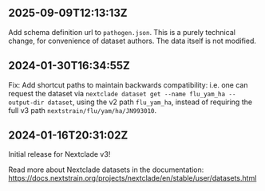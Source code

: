 ## 2025-09-09T12:13:13Z

Add schema definition url to `pathogen.json`. This is a purely technical change, for convenience of dataset authors. The data itself is not modified.

## 2024-01-30T16:34:55Z

Fix: Add shortcut paths to maintain backwards compatibility: i.e. one can request the dataset via `nextclade dataset get --name flu_yam_ha --output-dir dataset`, using the v2 path `flu_yam_ha`, instead of requiring the full v3 path `nextstrain/flu/yam/ha/JN993010`.

## 2024-01-16T20:31:02Z

Initial release for Nextclade v3!

Read more about Nextclade datasets in the documentation: https://docs.nextstrain.org/projects/nextclade/en/stable/user/datasets.html

